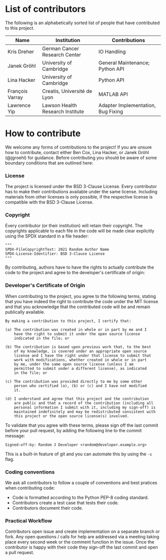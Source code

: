 
# List of contributors

The following is an alphabetically sorted list of
people that have contributed to this project.

| Name | Institution | Contributions |
| ---- | --- | ------------- |
| Kris Dreher | German Cancer Research Center | IO Handling |
| Janek Gröhl | University of Cambridge | General Maintenance; Python API |
| Lina Hacker | University of Cambridge | Python API |
| François Varray | Creatis, Université de Lyon | MATLAB API |
| Lawrence Yip | Lawson Health Research Institute | Adapter Implementation, Bug Fixing |

# How to contribute

We welcome any forms of contributions to the project!
If you are unsure how to contribute, contact either Ben Cox, Lina Hacker, or
Janek Gröhl (@jgroehl) for guidance. Before contributing you should be aware of
some boundary conditions that are outlined here:

### License
The project is licensed under the BSD 3-Clause License.
Every contributor has to make their contributions available under the same license.
Including materials from other licenses is only possible, if the respective license is
compatible with the BSD 3-Clause License.

### Copyright
Every contributor (or their institution) will retain their copyright.
The copyrights applicable to each file in the code will be made clear 
explicitly using the SPDX standard in a file header:

    """
    SPDX-FileCopyrightText: 2021 Random Author Name
    SPDX-License-Identifier: BSD 3-Clause License
    """

By contributing, authors have to have the rights to actually 
contribute the code to the project and agree to the developer's
certificate of origin:

### Developer's Certificate of Origin

When contributing to the project, you agree to the following terms,
stating that you have indeed the right to contribute the code
under the MIT license and that you acknowledge that the contributed
code will be and remain publically available.

    By making a contribution to this project, I certify that:

    (a) The contribution was created in whole or in part by me and I
        have the right to submit it under the open source license
        indicated in the file; or

    (b) The contribution is based upon previous work that, to the best
        of my knowledge, is covered under an appropriate open source
        license and I have the right under that license to submit that
        work with modifications, whether created in whole or in part
        by me, under the same open source license (unless I am
        permitted to submit under a different license), as indicated
        in the file; or

    (c) The contribution was provided directly to me by some other
        person who certified (a), (b) or (c) and I have not modified
        it.

    (d) I understand and agree that this project and the contribution
	    are public and that a record of the contribution (including all
	    personal information I submit with it, including my sign-off) is
	    maintained indefinitely and may be redistributed consistent with
	    this project or the open source license(s) involved.

To validate that you agree with these terms, please sign off the last commit
before your pull request, by adding the following line to the commit message:

    Signed-off-by: Random J Developer <random@developer.example.org>

This is a built-in feature of git and you can automate this by using the `-s` flag.

### Coding conventions

We ask all contributors to follow a couple of conventions and best pratices when contributing code:
- Code is formatted according to the Python PEP-8 coding standard.
- Contributors create a test case that tests their code.
- Contributors document their code.

### Practical Workflow

Contributors open issue and create implementation on a separate branch or fork.
Any open questions / calls for help are addressed via a meeting taking place every second week or the comment function in the issue.
Once the contributor is happy with their code they sign-off the last commit and open a pull request.